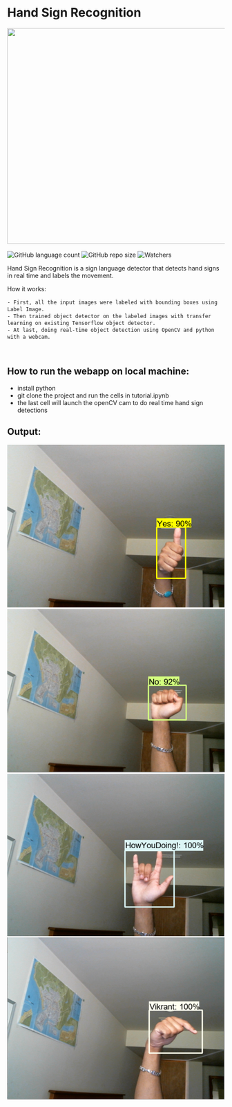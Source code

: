 
# Hand Sign Recognition
<img src="/Tensorflow/workspace/images/hu.jpg" width="800" height="500">

![GitHub language count](https://img.shields.io/github/languages/count/Vikrant00/HandSignRecognition)
![GitHub repo size](https://img.shields.io/github/repo-size/Vikrant00/HandSignRecognition)
![Watchers](https://img.shields.io/github/watchers/Vikrant00/HandSignRecognition?style=social)

 Hand Sign Recognition is a sign language detector that detects hand signs in real time and labels the movement.
 
 How it works:
```
- First, all the input images were labeled with bounding boxes using Label Image.
- Then trained object detector on the labeled images with transfer learning on existing Tensorflow object detector.
- At last, doing real-time object detection using OpenCV and python with a webcam.
```
<br>

## How to run the webapp on local machine:
- install python
- git clone the project and run the cells in tutorial.ipynb
- the last cell will launch the openCV cam to do real time hand sign detections

## Output:
![Alt text](HandSignRecognition/../Tensorflow/workspace/images/1.png)
![Alt text](HandSignRecognition/../Tensorflow/workspace/images/2.png)
![Alt text](HandSignRecognition/../Tensorflow/workspace/images/3.png)
![Alt text](HandSignRecognition/../Tensorflow/workspace/images/4.png)

